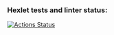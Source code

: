 ### Hexlet tests and linter status:
[![Actions Status](https://github.com/nikolya98/layout-designer-project-lvl1/workflows/hexlet-check/badge.svg)](https://github.com/nikolya98/layout-designer-project-lvl1/actions)